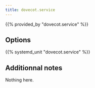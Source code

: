 ```yaml
---
title: dovecot.service
---
```


{{% provided_by "dovecot.service" %}}

## Options

{{% systemd_unit "dovecot.service" %}}

## Additionnal notes

Nothing here.